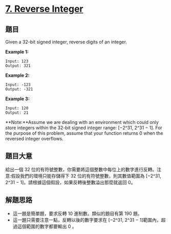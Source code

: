 # [7. Reverse Integer](https://leetcode.com/problems/reverse-integer/)


## 題目

Given a 32-bit signed integer, reverse digits of an integer.

**Example 1:**

    Input: 123
    Output: 321

**Example 2:**

    Input: -123
    Output: -321

**Example 3:**

    Input: 120
    Output: 21

**Note:**Assume we are dealing with an environment which could only store integers within the 32-bit signed integer range: [−2^31, 2^31 − 1]. For the purpose of this problem, assume that your function returns 0 when the reversed integer overflows.

## 題目大意

給出一個 32 位的有符號整數，你需要將這個整數中每位上的數字進行反轉。注意:假設我們的環境只能存儲得下 32 位的有符號整數，則其數值範圍為 [−2^31,  2^31 − 1]。請根據這個假設，如果反轉後整數溢出那麼就返回 0。



## 解題思路


- 這一題是簡單題，要求反轉 10 進制數。類似的題目有第 190 題。
- 這一題只需要注意一點，反轉以後的數字要求在 [−2^31, 2^31 − 1]範圍內，超過這個範圍的數字都要輸出 0 。
